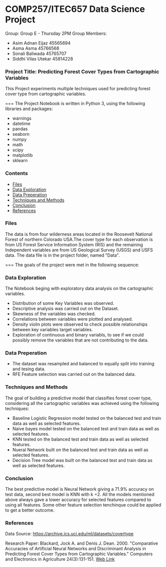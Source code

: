 COMP257/ITEC657 Data Science Project
===

Group: Group E - Thursday 2PM 
Group Members: 
- Asim Adnan Eijaz 45565694
- Asma Asma 45766568
- Sonali Baliwada 45765707
- Siddhi Vilas Utekar 45814228



### Project Title: Predicting Forest Cover Types from Cartographic Variables
This Project experiments multiple techniques used for predicting forest cover type from cartographic variables.

===
The Project Notebook is written in Python 3, using the following libraries and packages:
- warnings
- datetime
- pandas
- seaborn
- numpy
- math
- scipy
- matplotlib
- sklearn

### Contents
* [Files](#Files)
* [Data Exploration](#Data-Exploration)
* [Data Preperation](#Data-Preperation)
* [Techniques and Methods](#Techniques-and-Methods)
* [Conclusion](#Conclusion)  
* [References](#References)


### Files
The data is from four wilderness areas located in the Roosevelt National Forest of northern Colorado USA.The cover type for each observation is from US Forest Service Information System (RIS) and the remaining Independent variables are from US Geological Survey (USGS) and USFS data.
The data file is in the project folder, named "Data".

===
The goals of the project were met in the following sequence:

### Data Exploration
The Notebook beging with exploratory data analysis on the cartographic variables. 
* Distribution of some Key Variables was observed.
* Descriptive analysis was carried out on the Dataset.
* Skewness of the variables was checked.
* Correlations between variables were plotted and analysed.
* Density violin plots were observed to check possible relationships between key variables target variables.
* Exploration of continuous and binary variabls, to see if we could possibly remove the variables that are not contributing to the data.  

### Data Preperation
* The dataset was resampled and balanced to equally split into training and tesing data.
* RFE Feature selection was carried out on the balanced data.

### Techniques and Methods
The goal of building a predictive model that classifies forest cover type, considering all the cartographic variables was achieved using the following techniques:
* Baseline Logistic Regression model tested on the balanced test and train data as well as selected features.
* Naive bayes model tested on the balanced test and train data as well as selected features.
* KNN tested on the balanced test and train data as well as selected features.
* Nueral Network built on the balanced test and train data as well as selected features.
* Decision Tree model was built on the balanced test and train data as well as selected features.

### Conclusion
The best predictive model is Neural Network giving a 71.9% accuracy on test data, second best model is KNN with k =2. All the models mentioned above always gave a lower accuracy for selected features compared to using all features. Some other feature selection tenchinque could be applied to get a better outcome.

### References
Data Source: https://archive.ics.uci.edu/ml/datasets/covertype

Research Paper: Blackard, Jock A. and Denis J. Dean. 2000. "Comparative Accuracies of Artificial Neural Networks and Discriminant Analysis in Predicting Forest Cover Types from Cartographic Variables." Computers and Electronics in Agriculture 24(3):131-151. [Web Link](http://rexa.info/paper/d44ba72ee840ac929fb2b78f6d9f6c6b408ff1da)

